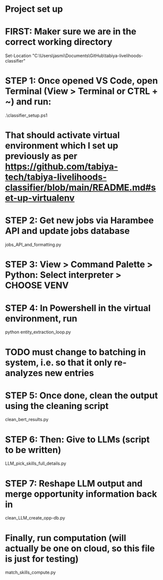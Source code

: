 # Project set up
# FIRST: Maker sure we are in the correct working directory
Set-Location "C:\Users\jasmi\Documents\GitHub\tabiya-livelihoods-classifier"

# STEP 1: Once opened VS Code, open Terminal (View > Terminal or CTRL + ~) and run:
.\classifier_setup.ps1
# That should activate virtual environment which I set up previously as per https://github.com/tabiya-tech/tabiya-livelihoods-classifier/blob/main/README.md#set-up-virtualenv

# STEP 2: Get new jobs via Harambee API and update jobs database
jobs_API_and_formatting.py

# STEP 3: View > Command Palette > Python: Select interpreter > CHOOSE VENV

# STEP 4: In Powershell in the virtual environment, run
python entity_extraction_loop.py
# TODO must change to batching in system, i.e. so that it only re-analyzes new entries

# STEP 5: Once done, clean the output using the cleaning script
clean_bert_results.py

# STEP 6: Then: Give to LLMs (script to be written)
LLM_pick_skills_full_details.py

# STEP 7: Reshape LLM output and merge opportunity information back in
clean_LLM_create_opp-db.py

# Finally, run computation (will actually be one on cloud, so this file is just for testing)
match_skills_compute.py